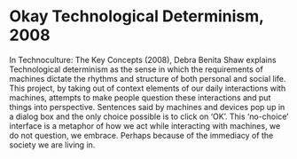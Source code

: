 # Okay Technological Determinism, 2008

In Technoculture: The Key Concepts (2008), Debra Benita Shaw explains Technological determinism as the sense in which the requirements of machines dictate the rhythms and structure of both personal and social life. This project, by taking out of context elements of our daily interactions with machines, attempts to make people question these interactions and put things into perspective. Sentences said by machines and devices pop up in a dialog box and the only choice possible is to click on ‘OK’. This ‘no-choice’ interface is a metaphor of how we act while interacting with machines, we do not question, we embrace. Perhaps because of the immediacy of the society we are living in.
